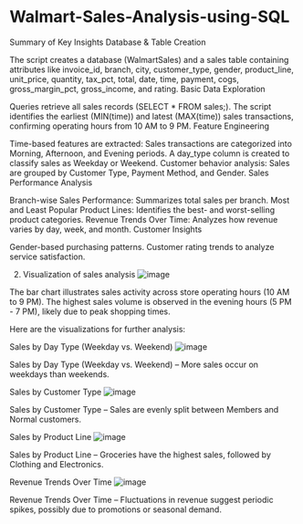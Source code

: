 # Walmart-Sales-Analysis-using-SQL

Summary of Key Insights
Database & Table Creation

The script creates a database (WalmartSales) and a sales table containing attributes like invoice_id, branch, city, customer_type, gender, product_line, unit_price, quantity, tax_pct, total, date, time, payment, cogs, gross_margin_pct, gross_income, and rating.
Basic Data Exploration

Queries retrieve all sales records (SELECT * FROM sales;).
The script identifies the earliest (MIN(time)) and latest (MAX(time)) sales transactions, confirming operating hours from 10 AM to 9 PM.
Feature Engineering

Time-based features are extracted:
Sales transactions are categorized into Morning, Afternoon, and Evening periods.
A day_type column is created to classify sales as Weekday or Weekend.
Customer behavior analysis:
Sales are grouped by Customer Type, Payment Method, and Gender.
Sales Performance Analysis

Branch-wise Sales Performance: Summarizes total sales per branch.
Most and Least Popular Product Lines: Identifies the best- and worst-selling product categories.
Revenue Trends Over Time: Analyzes how revenue varies by day, week, and month.
Customer Insights

Gender-based purchasing patterns.
Customer rating trends to analyze service satisfaction.

2. Visualization of sales analysis
![image](https://github.com/user-attachments/assets/5bba3b70-70da-4d84-9ff5-16c5b439257e)

The bar chart illustrates sales activity across store operating hours (10 AM to 9 PM). The highest sales volume is observed in the evening hours (5 PM - 7 PM), likely due to peak shopping times.



Here are the visualizations for further analysis:

Sales by Day Type (Weekday vs. Weekend)
![image](https://github.com/user-attachments/assets/ee1a4a2b-dc7c-4d4a-b4c5-cce3ad25923f)

Sales by Day Type (Weekday vs. Weekend) – More sales occur on weekdays than weekends.

Sales by Customer Type
![image](https://github.com/user-attachments/assets/655a4b8f-414d-47a5-85db-9f82fa543951)

Sales by Customer Type – Sales are evenly split between Members and Normal customers.

Sales by Product Line
![image](https://github.com/user-attachments/assets/ba01379a-0f1f-4232-af1b-a6887905b3d3)

Sales by Product Line – Groceries have the highest sales, followed by Clothing and Electronics.

Revenue Trends Over Time
![image](https://github.com/user-attachments/assets/7859f34e-80f2-440d-80c3-04cb6734998a)

Revenue Trends Over Time – Fluctuations in revenue suggest periodic spikes, possibly due to promotions or seasonal demand.

